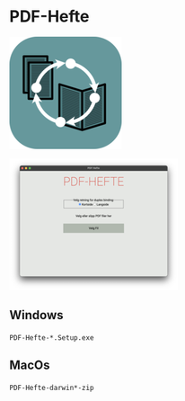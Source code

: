 # PDF-Hefte

![Icon](images/icons/icon-small.png)

![UI Preview](images/ui_preview_small.png)

## Windows
`PDF-Hefte-*.Setup.exe`

## MacOs
`PDF-Hefte-darwin*-zip`

